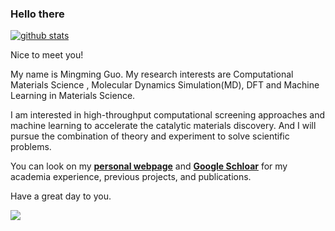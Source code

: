 ### Hello there


[![github stats](https://github-readme-stats.vercel.app/api?username=MingmingGuo&show_icons=true&theme=radical&show_icons=true&theme=radical)](https://github-readme-stats.vercel.app/api?username=MingmingGuo&show_icons=true&line_height=20&show_icons=true&theme=midnight-bule)

Nice to meet you!

My name is Mingming Guo. My research interests are Computational Materials Science , Molecular Dynamics Simulation(MD), DFT and Machine Learning in Materials Science. 

I am interested in high-throughput computational screening approaches and machine learning to accelerate the catalytic materials discovery. And I will pursue the combination of theory and experiment to solve scientific problems. 

You can look on my [**personal webpage**](http://www.guomm.top/) and  [**Google Schloar**](https://scholar.google.com/citations?user=zvkzYukAAAAJ&hl=en)  for my academia experience, previous projects, and publications.

Have a great day to you.

<!-- [![github stats](https://github-readme-stats.vercel.app/api?username=quanghuy0497&show_icons=true&line_height=20&show_icons=true&theme=vue)](https://github-readme-stats.vercel.app/api?username=quanghuy0497&show_icons=true&line_height=20&show_icons=true&theme=midnight-purple)

[![Top Langs](https://github-readme-stats.vercel.app/api/top-langs/?username=quanghuy0497&show_icons=true&layout=compact&theme=vue)](https://github-readme-stats.vercel.app/api/top-langs/?username=quanghuy0497&show_icons=true&layout=compact&theme=midnight-purple) -->


<a href="https://clustrmaps.com/site/1bpy0"><img src="https://www.clustrmaps.com/map_v2.png?cl=ffffff&w=400&t=tt&d=lOxXu-muGwhQ1AUDtnfcrU8sTjz4RQeSdXkUMBupjt4&co=2d78ad&ct=ffffff"></a>
